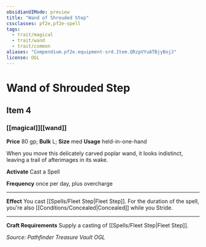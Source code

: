 ```yaml
---
obsidianUIMode: preview
title: "Wand of Shrouded Step"
cssclasses: pf2e,pf2e-spell
tags:
  - trait/magical
  - trait/wand
  - trait/common
aliases: "Compendium.pf2e.equipment-srd.Item.QRzpVYuATBjyBojJ"
license: OGL
---
```

# Wand of Shrouded Step
## Item 4
### [[magical]][[wand]]


**Price** 80 gp; 
**Bulk** L; **Size** med
**Usage** held-in-one-hand

When you move this delicately carved poplar wand, it looks indistinct, leaving a trail of afterimages in its wake.

**Activate** Cast a Spell

**Frequency** once per day, plus overcharge

* * *

**Effect** You cast [[Spells/Fleet Step|Fleet Step]]. For the duration of the spell, you're also [[Conditions/Concealed|Concealed]] while you Stride.

* * *

**Craft Requirements** Supply a casting of [[Spells/Fleet Step|Fleet Step]].

*Source: Pathfinder Treasure Vault*
*OGL*